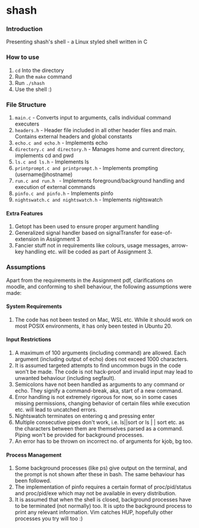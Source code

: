 <h1> shash </h1>

<h3> Introduction </h3>

Presenting shash's shell - a Linux styled shell written in C  <br>

<h3> How to use </h3>

<ol>
    <li> <code>cd</code> Into the directory </li>
    <li> Run the <code>make</code> command </li>
    <li> Run <code>./shash</code> </li>
    <li> Use the shell :) </li>
</ol>

<h3> File Structure </h3>

<ol>
    <li> <code>main.c</code> - Converts input to arguments, calls individual command executers </li>
    <li> <code>headers.h</code> - Header file included in all other header files and main. Contains external headers and global constants </li>
    <li> <code>echo.c and echo.h</code> - Implements echo </li>
    <li> <code>directory.c and directory.h</code> - Manages home and current directory, implements cd and pwd </li>
    <li> <code>ls.c and ls.h</code> - Implements ls</li>
    <li> <code>printprompt.c and printprompt.h</code> - Implements prompting (username@hostname) </li>
    <li> <code>run.c and run.h </code> - Implements foreground/background handling and execution of external commands </li>
    <li> <code>pinfo.c and pinfo.h</code> - Implements pinfo </li>
    <li> <code>nightswatch.c and nightswatch.h</code> - Implements nightswatch</li>
</ol>

<h4> Extra Features </h4>

<ol>
    <li> Getopt has been used to ensure proper argument handling </li>
    <li> Generalized signal handler based on signalTransfer for ease-of-extension in Assignment 3</li>
    <li> Fancier stuff not in requirements like colours, usage messages, arrow-key handling etc. will be coded as part of Assignment 3.</li>
</ol>


<h3> Assumptions </h3>

Apart from the requirements in the Assignment pdf, clarifications on moodle, and conforming to shell behaviour, the following assumptions were made:

<h4> System Requirements </h4>

<ol>
    <li> The code has not been tested on Mac, WSL etc. While it should work on most POSIX environments, it has only been tested in Ubuntu 20. </li>
</ol>

<h4> Input Restrictions </h4>

<ol>
<li> A maximum of 100 arguments (including command) are allowed. Each argument (including output of echo) does not exceed 1000 characters. 
<li> It is assumed targeted attempts to find uncommon bugs in the code won't be made. The code is not hack-proof and invalid input may lead to unwanted behaviour (including segfault).
<li> Semicolons have not been handled as arguments to any command or echo. They signify a command-break, aka, start of a new command.
<li> Error handling is not extremely rigorous for now, so in some cases missing permissions, changing behavior of certain files while execution etc. will lead to uncatched errors. </li>
<li>Nightswatch terminates on entering q and pressing enter</li>
<li>Multiple consecutive pipes don't work, i.e. ls||sort or ls | | sort etc. as the characters between them are themselves parsed as a command. Piping won't be provided for background processes. </li>
<li> An error has to be thrown on incorrect no. of arguments for kjob, bg too. </li>
</ol>


<h4> Process Management </h4>

<ol> 
    <li> Some background processes (like ps) give output on the terminal, and the prompt is not shown after these in bash. The same behaviour has been followed. </li>
    <li> The implementation of pinfo requires a certain format of proc/pid/status and proc/pid/exe which may not be available in every distribution. </li>
    <li> It is assumed that when the shell is closed, background processes have to be terminated (not normally) too. It is upto the background process to print any relevant information. Vim catches HUP, hopefully other processes you try will too :) </li>
</ol>